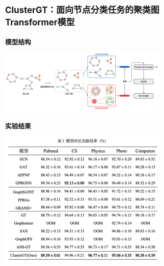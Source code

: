 # ClusterGT：面向节点分类任务的聚类图Transformer模型

## 模型结构

![framwork](./assets/framwork.svg)

## 实验结果

<img src="./assets/image-20240419220340668.png" alt="image-20240419220340668" style="zoom:80%;" />
